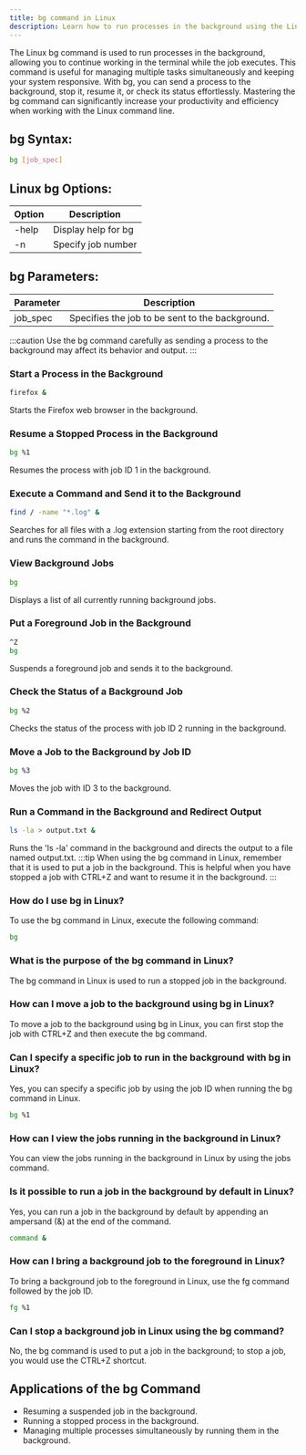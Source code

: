 ```yaml
---
title: bg command in Linux
description: Learn how to run processes in the background using the Linux bg command. Find out how to manage background jobs efficiently.
---
```


The Linux bg command is used to run processes in the background, allowing you to continue working in the terminal while the job executes. This command is useful for managing multiple tasks simultaneously and keeping your system responsive. With bg, you can send a process to the background, stop it, resume it, or check its status effortlessly. Mastering the bg command can significantly increase your productivity and efficiency when working with the Linux command line.

## bg Syntax:
```bash
bg [job_spec]
```
## Linux bg Options:
| Option | Description            |
|--------|------------------------|
| -help  | Display help for bg    |
| -n     | Specify job number     |

## bg Parameters:
| Parameter     | Description                        |
|---------------|------------------------------------|
| job_spec      | Specifies the job to be sent to the background. |

:::caution
Use the bg command carefully as sending a process to the background may affect its behavior and output.
:::

### Start a Process in the Background
```bash
firefox &
```
Starts the Firefox web browser in the background.

### Resume a Stopped Process in the Background
```bash
bg %1
```
Resumes the process with job ID 1 in the background.

### Execute a Command and Send it to the Background
```bash
find / -name "*.log" &
```
Searches for all files with a .log extension starting from the root directory and runs the command in the background.

### View Background Jobs
```bash
bg
```
Displays a list of all currently running background jobs.

### Put a Foreground Job in the Background
```bash
^Z
bg
```
Suspends a foreground job and sends it to the background.

### Check the Status of a Background Job
```bash
bg %2
```
Checks the status of the process with job ID 2 running in the background.

### Move a Job to the Background by Job ID
```bash
bg %3
```
Moves the job with ID 3 to the background.

### Run a Command in the Background and Redirect Output
```bash
ls -la > output.txt &
```
Runs the 'ls -la' command in the background and directs the output to a file named output.txt.
:::tip
When using the bg command in Linux, remember that it is used to put a job in the background. This is helpful when you have stopped a job with CTRL+Z and want to resume it in the background. 
:::

### How do I use bg in Linux?
To use the bg command in Linux, execute the following command:
```bash
bg
```

### What is the purpose of the bg command in Linux?
The bg command in Linux is used to run a stopped job in the background.

### How can I move a job to the background using bg in Linux?
To move a job to the background using bg in Linux, you can first stop the job with CTRL+Z and then execute the bg command.

### Can I specify a specific job to run in the background with bg in Linux?
Yes, you can specify a specific job by using the job ID when running the bg command in Linux.
```bash
bg %1
```

### How can I view the jobs running in the background in Linux?
You can view the jobs running in the background in Linux by using the jobs command.

### Is it possible to run a job in the background by default in Linux?
Yes, you can run a job in the background by default by appending an ampersand (&) at the end of the command.
```bash
command &
```

### How can I bring a background job to the foreground in Linux?
To bring a background job to the foreground in Linux, use the fg command followed by the job ID.
```bash
fg %1
```

### Can I stop a background job in Linux using the bg command?
No, the bg command is used to put a job in the background; to stop a job, you would use the CTRL+Z shortcut.

## Applications of the bg Command

- Resuming a suspended job in the background.
- Running a stopped process in the background.
- Managing multiple processes simultaneously by running them in the background.